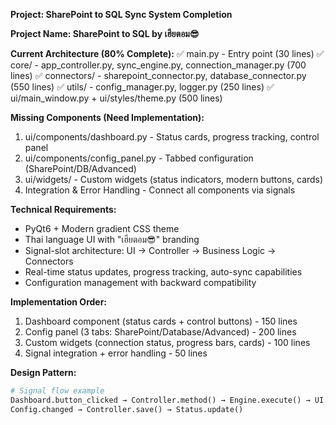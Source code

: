 **Project: SharePoint to SQL Sync System Completion**

**Project Name: SharePoint to SQL by เฮียตอม😎**

**Current Architecture (80% Complete):**
✅ main.py - Entry point (30 lines)
✅ core/ - app_controller.py, sync_engine.py, connection_manager.py (700 lines)
✅ connectors/ - sharepoint_connector.py, database_connector.py (550 lines)
✅ utils/ - config_manager.py, logger.py (250 lines)
✅ ui/main_window.py + ui/styles/theme.py (500 lines)

**Missing Components (Need Implementation):**

1. ui/components/dashboard.py - Status cards, progress tracking, control panel
2. ui/components/config_panel.py - Tabbed configuration (SharePoint/DB/Advanced)
3. ui/widgets/ - Custom widgets (status indicators, modern buttons, cards)
4. Integration & Error Handling - Connect all components via signals

**Technical Requirements:**

- PyQt6 + Modern gradient CSS theme
- Thai language UI with "เฮียตอม😎" branding
- Signal-slot architecture: UI → Controller → Business Logic → Connectors
- Real-time status updates, progress tracking, auto-sync capabilities
- Configuration management with backward compatibility

**Implementation Order:**

1. Dashboard component (status cards + control buttons) - 150 lines
2. Config panel (3 tabs: SharePoint/Database/Advanced) - 200 lines
3. Custom widgets (connection status, progress bars, cards) - 100 lines
4. Signal integration + error handling - 50 lines

**Design Pattern:**

```python
# Signal flow example
Dashboard.button_clicked → Controller.method() → Engine.execute() → UI.update()
Config.changed → Controller.save() → Status.update()
```
